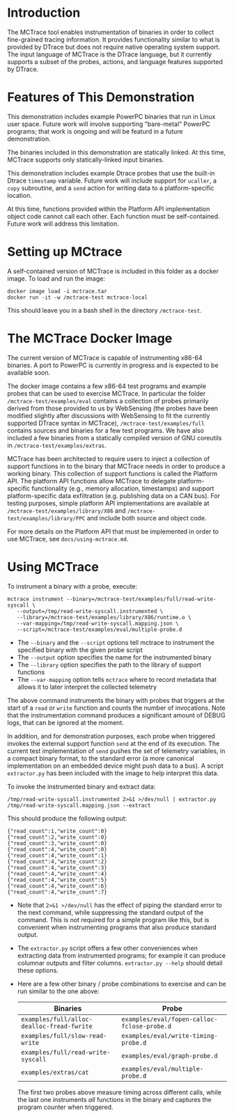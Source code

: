 # Introduction

The MCTrace tool enables instrumentation of binaries in order to
collect fine-grained tracing information. It provides functionality
similar to what is provided by DTrace but does not require native
operating system support. The input language of MCTrace is the DTrace
language, but it currently supports a subset of the probes, actions,
and language features supported by DTrace.

# Features of This Demonstration

This demonstration includes example PowerPC binaries that run in
Linux user space. Future work will involve supporting "bare-metal"
PowerPC programs; that work is ongoing and will be featurd in a future
demonstration.

The binaries included in this demonstration are statically linked. At
this time, MCTrace supports only statically-linked input binaries.

This demonstration includes example Dtrace probes that use the built-in
Dtrace `timestamp` variable. Future work will include support for
`ucaller`, a `copy` subroutine, and a `send` action for writing data to
a platform-specific location.

At this time, functions provided within the Platform API implementation
object code cannot call each other. Each function must be
self-contained. Future work will address this limitation.

# Setting up MCtrace

A self-contained version of MCTrace is included in this folder as a
docker image. To load and run the image:

```
docker image load -i mctrace.tar
docker run -it -w /mctrace-test mctrace-local
```

This should leave you in a bash shell in the directory `/mctrace-test`.

# The MCTrace Docker Image

The current version of MCTrace is capable of instrumenting x86-64
binaries. A port to PowerPC is currently in progress and is expected to
be available soon.

The docker image contains a few x86-64 test programs and example
probes that can be used to exercise MCTrace. In particular the folder
`/mctrace-test/examples/eval` contains a collection of probes primarily
derived from those provided to us by WebSensing (the probes have been
modified slightly after discussions with WebSensing to fit the currently
supported DTrace syntax in MCTrace), `/mctrace-test/examples/full`
contains sources and binaries for a few test programs. We have also
included a few binaries from a statically compiled version of GNU
coreutils in `/mctrace-test/examples/extras`.

MCTrace has been architected to require users to inject a collection
of support functions in to the binary that MCTrace needs in order to
produce a working binary. This collection of support functions is
called the Platform API. The platform API functions allow MCTrace to
delegate platform-specific functionality (e.g., memory allocation,
timestamps) and support platform-specific data exfiltration (e.g.
publishing data on a CAN bus). For testing purposes, simple platform API
implementations are available at `/mctrace-test/examples/library/X86`
and `/mctrace-test/examples/library/PPC` and include both source and
object code.

For more details on the Platform API that must be implemented in order
to use MCTrace, see `docs/using-mctrace.md`.

# Using MCTrace

To instrument a binary with a probe, execute:

    mctrace instrument --binary=/mctrace-test/examples/full/read-write-syscall \
       --output=/tmp/read-write-syscall.instrumented \
       --library=/mctrace-test/examples/library/X86/runtime.o \
       --var-mapping=/tmp/read-write-syscall.mapping.json \
       --script=/mctrace-test/examples/eval/multiple-probe.d

-   The `--binary` and the `--script` options tell mctrace to instrument
    the specified binary with the given probe script
-   The `--output` option specifies the name for the instrumented binary
-   The `--library` option specifies the path to the library of support
    functions
-   The `--var-mapping` option tells `mctrace` where to record metadata
    that allows it to later interpret the collected telemetry

The above command instruments the binary with probes that triggers at
the start of a `read` or `write` function and counts the number of
invocations. Note that the instrumentation command produces a
significant amount of DEBUG logs, that can be ignored at the moment.

In addition, and for demonstration purposes, each probe when triggered
invokes the external support function `send` at the end of its
execution. The current test implementation of `send` pushes the set of
telemetry variables, in a compact binary format, to the standard error
(a more canonical implementation on an embedded device might push data
to a bus). A script `extractor.py` has been included with the image to
help interpret this data.

To invoke the instrumented binary and extract data:

    /tmp/read-write-syscall.instrumented 2>&1 >/dev/null | extractor.py /tmp/read-write-syscall.mapping.json --extract

This should produce the following output:

    {"read_count":1,"write_count":0}
    {"read_count":2,"write_count":0}
    {"read_count":3,"write_count":0}
    {"read_count":4,"write_count":0}
    {"read_count":4,"write_count":1}
    {"read_count":4,"write_count":2}
    {"read_count":4,"write_count":3}
    {"read_count":4,"write_count":4}
    {"read_count":4,"write_count":5}
    {"read_count":4,"write_count":6}
    {"read_count":4,"write_count":7}

-   Note that `2>&1 >/dev/null` has the effect of piping the standard
    error to the next command, while suppressing the standard output of
    the command. This is not required for a simple program like this,
    but is convenient when instrumenting programs that also produce
    standard output.

-   The `extractor.py` script offers a few other conveniences when
    extracting data from instrumented programs; for example it can
    produce columnar outputs and filter columns. `extractor.py --help`
    should detail these options.

-   Here are a few other binary / probe combinations to exercise and can
    be run similar to the one above:

    | Binaries                                   | Probe                                       |
    | ------------------------------------------ | ------------------------------------------- |
    | `examples/full/alloc-dealloc-fread-fwrite` | `examples/eval/fopen-calloc-fclose-probe.d` |
    | `examples/full/slow-read-write`            | `examples/eval/write-timing-probe.d`        |
    | `examples/full/read-write-syscall`         | `examples/eval/graph-probe.d`               |
    | `examples/extras/cat`                      | `examples/eval/multiple-probe.d`            |

    The first two probes above measure timing across different calls,
    while the last one instruments *all* functions in the binary and
    captures the program counter when triggered.

